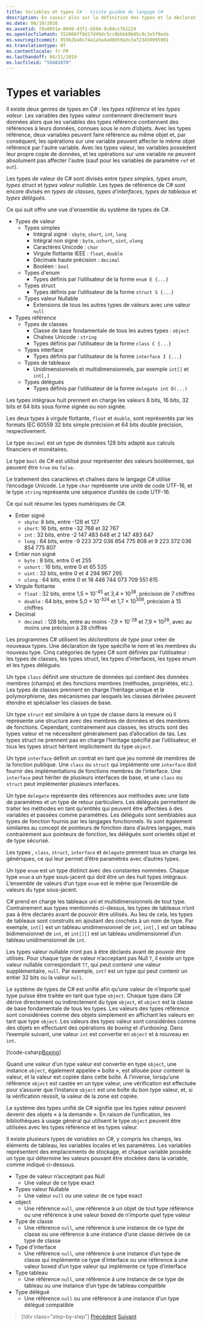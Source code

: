 ```yaml
---
title: Variables et types C# - Visite guidée du langage C#
description: En savoir plus sur la définition des types et la déclaration de variables en C#
ms.date: 08/10/2016
ms.assetid: f8a8051e-0049-43f1-b594-9c84cc7b1224
ms.openlocfilehash: 552066ff8d17d49dc5cc0bbb60b05c9c3e5f8eda
ms.sourcegitcommit: 859b2ba0c74a1a5a4ad0d59a3c3af23450995981
ms.translationtype: HT
ms.contentlocale: fr-FR
ms.lasthandoff: 04/11/2019
ms.locfileid: "59481078"
---
```

# <a name="types-and-variables"></a>Types et variables

Il existe deux genres de types en C# : les *types référence* et les *types valeur*. Les variables des types valeur contiennent directement leurs données alors que les variables des types référence contiennent des références à leurs données, connues sous le nom d’objets. Avec les types référence, deux variables peuvent faire référence au même objet et, par conséquent, les opérations sur une variable peuvent affecter le même objet référencé par l'autre variable. Avec les types valeur, les variables possèdent leur propre copie de données, et les opérations sur une variable ne peuvent absolument pas affecter l'autre (sauf pour les variables de paramètre `ref` et `out`).

Les types de valeur de C# sont divisés entre *types simples*, *types enum*, *types struct* et *types valeur nullable*. Les types de référence de C# sont encore divisés en *types de classes*, *types d’interfaces*, *types de tableaux* et *types délégués*.

Ce qui suit offre une vue d'ensemble du système de types de C#.

* Types de valeur
  - Types simples
    * Intégral signé : `sbyte`, `short`, `int`, `long`
    * Intégral non signé : `byte`, `ushort`, `uint`, `ulong`
    * Caractères Unicode : `char`
    * Virgule flottante IEEE : `float`, `double`
    * Décimale haute précision : `decimal`
    * Booléen : `bool`
  - Types d'enum
    * Types définis par l’utilisateur de la forme `enum E {...}`
  - Types struct
    * Types définis par l’utilisateur de la forme `struct S {...}`
  - Types valeur Nullable
    * Extensions de tous les autres types de valeurs avec une valeur `null`
* Types référence
  - Types de classes
    * Classe de base fondamentale de tous les autres types : `object`
    * Chaînes Unicode : `string`
    * Types définis par l’utilisateur de la forme `class C {...}`
  - Types interface
    * Types définis par l’utilisateur de la forme `interface I {...}`
  - Types de tableaux
    * Unidimensionnels et multidimensionnels, par exemple `int[]` et `int[,]`
  - Types délégués
    * Types définis par l’utilisateur de la forme `delegate int D(...)`

Les types intégraux huit prennent en charge les valeurs 8 bits, 16 bits, 32 bits et 64 bits sous forme signée ou non signée.

Les deux types à virgule flottante, `float` et `double`, sont représentés par les formats IEC 60559 32 bits simple précision et 64 bits double précision, respectivement.

Le type `decimal` est un type de données 128 bits adapté aux calculs financiers et monétaires.

Le type `bool` de C# est utilisé pour représenter des valeurs booléennes, qui peuvent être `true` ou `false`.

Le traitement des caractères et chaînes dans le langage C# utilise l’encodage Unicode. Le type `char` représente une unité de code UTF-16, et le type `string` représente une séquence d’unités de code UTF-16.

Ce qui suit résume les types numériques de C#.

* Entier signé
  - `sbyte`:  8 bits, entre -128 et 127
  - `short`: 16 bits, entre -32 768 et 32 767
  - `int`  : 32 bits, entre -2 147 483 648 et 2 147 483 647
  - `long` : 64 bits, entre -9 223 372 036 854 775 808 et 9 223 372 036 854 775 807
* Entier non signé
  - `byte`   :  8 bits, entre 0 et 255
  - `ushort` : 16 bits, entre 0 et 65 535
  - `uint`   : 32 bits, entre 0 et 4 294 967 295
  - `ulong`  : 64 bits, entre 0 et 18 446 744 073 709 551 615
* Virgule flottante
  - `float`  : 32 bits, entre 1,5 × 10<sup>-45</sup> et 3,4 × 10<sup>38</sup>,    précision de 7 chiffres
  - `double` : 64 bits, entre 5,0 × 10<sup>-324</sup> et 1,7 × 10<sup>308</sup>, précision à 15 chiffres
* Decimal
  - `decimal` : 128 bits, entre au moins -7,9 × 10<sup>-28</sup> et 7,9 × 10<sup>28</sup>, avec au moins une précision à 28 chiffres

Les programmes C# utilisent les *déclarations de type* pour créer de nouveaux types. Une déclaration de type spécifie le nom et les membres du nouveau type. Cinq catégories de types C# sont définies par l’utilisateur : les types de classes, les types struct, les types d’interfaces, les types enum et les types délégués.

Un type `class` définit une structure de données qui contient des données membres (champs) et des fonctions membres (méthodes, propriétés, etc.). Les types de classes prennent en charge l’héritage unique et le polymorphisme, des mécanismes par lesquels les classes dérivées peuvent étendre et spécialiser les classes de base.

Un type `struct` est similaire à un type de classe dans la mesure où il représente une structure avec des membres de données et des membres de fonctions. Cependant, contrairement aux classes, les structs sont des types valeur et ne nécessitent généralement pas d’allocation de tas. Les types struct ne prennent pas en charge l’héritage spécifié par l’utilisateur, et tous les types struct héritent implicitement du type `object`.

Un type `interface` définit un contrat en tant que jeu nommé de membres de la fonction publique. Une `class` ou `struct` qui implémente une `interface` doit fournir des implémentations de fonctions membres de l’interface. Une `interface` peut hériter de plusieurs interfaces de base, et une `class` ou `struct` peut implémenter plusieurs interfaces.

Un type `delegate` représente des références aux méthodes avec une liste de paramètres et un type de retour particuliers. Les délégués permettent de traiter les méthodes en tant qu’entités qui peuvent être affectées à des variables et passées comme paramètres. Les délégués sont semblables aux types de fonction fournis par les langages fonctionnels. Ils sont également similaires au concept de pointeurs de fonction dans d’autres langages, mais contrairement aux pointeurs de fonction, les délégués sont orientés objet et de type sécurisé.

Les types , `class`, `struct`, `interface` et `delegate` prennent tous en charge les génériques, ce qui leur permet d’être paramétrés avec d’autres types.

Un type `enum` est un type distinct avec des constantes nommées. Chaque type `enum` a un type sous-jacent qui doit être un des huit types intégraux. L’ensemble de valeurs d’un type `enum` est le même que l’ensemble de valeurs du type sous-jacent.

C# prend en charge les tableaux uni et multidimensionnels de tout type. Contrairement aux types mentionnés ci-dessus, les types de tableaux n’ont pas à être déclarés avant de pouvoir être utilisés. Au lieu de cela, les types de tableaux sont construits en ajoutant des crochets à un nom de type. Par exemple, `int[]` est un tableau unidimensionnel de `int`, `int[,]` est un tableau bidimensionnel de `int`, et `int[][]` est un tableau unidimensionnel d’un tableau unidimensionnel de `int`.

Les types valeur nullable n’ont pas à être déclarés avant de pouvoir être utilisés. Pour chaque type de valeur n’acceptant pas Null `T`, il existe un type valeur nullable correspondant `T?`, qui peut contenir une valeur supplémentaire, `null`. Par exemple, `int?` est un type qui peut contenir un entier 32 bits ou la valeur `null`.

Le système de types de C# est unifié afin qu’une valeur de n’importe quel type puisse être traitée en tant que type `object`. Chaque type dans C# dérive directement ou indirectement du type `object`, et `object` est la classe de base fondamentale de tous les types. Les valeurs des types référence sont considérées comme des objets simplement en affichant les valeurs en tant que type `object`. Les valeurs des types valeur sont considérées comme des objets en effectuant des opérations de *boxing* et *d’unboxing*. Dans l’exemple suivant, une valeur `int` est convertie en `object` et à nouveau en `int`.

[!code-csharp[Boxing](../../../samples/snippets/csharp/tour/types-and-variables/Program.cs#L1-L10)]

Quand une valeur d’un type valeur est convertie en type `object`, une instance `object`, également appelée « boîte », est allouée pour contenir la valeur, et la valeur est copiée dans cette boîte. À l’inverse, lorsqu’une référence `object` est castée en un type valeur, une vérification est effectuée pour s’assurer que l’instance `object` est une boîte du bon type valeur, et, si la vérification réussit, la valeur de la zone est copiée.

Le système des types unifié de C# signifie que les types valeur peuvent devenir des objets « à la demande ». En raison de l’unification, les bibliothèques à usage général qui utilisent le type `object` peuvent être utilisées avec les types référence et les types valeur.

Il existe plusieurs types de *variables* en C#, y compris les champs, les éléments de tableau, les variables locales et les paramètres. Les variables représentent des emplacements de stockage, et chaque variable possède un type qui détermine les valeurs pouvant être stockées dans la variable, comme indiqué ci-dessous.

* Type de valeur n’acceptant pas Null
  - Une valeur de ce type exact
* Types valeur Nullable
  - Une valeur `null` ou une valeur de ce type exact
* object
  - Une référence `null`, une référence à un objet de tout type référence ou une référence à une valeur boxed de n’importe quel type valeur
* Type de classe
  - Une référence `null`, une référence à une instance de ce type de classe ou une référence à une instance d’une classe dérivée de ce type de classe
* Type d'interface
  - Une référence `null`, une référence à une instance d’un type de classe qui implémente ce type d’interface ou une référence à une valeur boxed d’un type valeur qui implémente ce type d’interface
* Type tableau
  - Une référence `null`, une référence à une instance de ce type de tableau ou une instance d’un type de tableau compatible
* Type délégué
  - Une référence `null` ou une référence à une instance d’un type délégué compatible

> [!div class="step-by-step"]
> [Précédent](program-structure.md)
> [Suivant](expressions.md)
